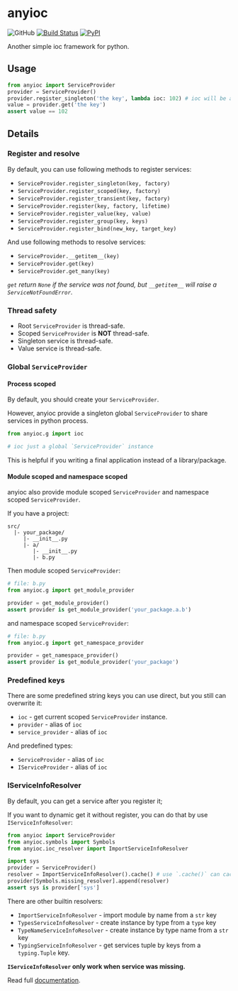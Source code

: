 # anyioc

![GitHub](https://img.shields.io/github/license/Cologler/anyioc-python.svg)
[![Build Status](https://travis-ci.com/Cologler/anyioc-python.svg?branch=master)](https://travis-ci.com/Cologler/anyioc-python)
[![PyPI](https://img.shields.io/pypi/v/anyioc.svg)](https://pypi.org/project/anyioc/)

Another simple ioc framework for python.

## Usage

``` py
from anyioc import ServiceProvider
provider = ServiceProvider()
provider.register_singleton('the key', lambda ioc: 102) # ioc will be a `IServiceProvider`
value = provider.get('the key')
assert value == 102
```

## Details

### Register and resolve

By default, you can use following methods to register services:

- `ServiceProvider.register_singleton(key, factory)`
- `ServiceProvider.register_scoped(key, factory)`
- `ServiceProvider.register_transient(key, factory)`
- `ServiceProvider.register(key, factory, lifetime)`
- `ServiceProvider.register_value(key, value)`
- `ServiceProvider.register_group(key, keys)`
- `ServiceProvider.register_bind(new_key, target_key)`

And use following methods to resolve services:

- `ServiceProvider.__getitem__(key)`
- `ServiceProvider.get(key)`
- `ServiceProvider.get_many(key)`

*`get` return `None` if the service was not found, but `__getitem__` will raise a `ServiceNotFoundError`.*

### Thread safety

- Root `ServiceProvider` is thread-safe.
- Scoped `ServiceProvider` is **NOT** thread-safe.
- Singleton service is thread-safe.
- Value service is thread-safe.

### Global `ServiceProvider`

#### Process scoped

By default, you should create your `ServiceProvider`.

However, anyioc provide a singleton global `ServiceProvider` to share services in python process.

``` py
from anyioc.g import ioc

# ioc just a global `ServiceProvider` instance
```

This is helpful if you writing a final application instead of a library/package.

#### Module scoped and namespace scoped

anyioc also provide module scoped `ServiceProvider` and namespace scoped `ServiceProvider`.

If you have a project:

``` tree
src/
  |- your_package/
     |- __init__.py
     |- a/
        |- __init__.py
        |- b.py
```

Then module scoped `ServiceProvider`:

``` py
# file: b.py
from anyioc.g import get_module_provider

provider = get_module_provider()
assert provider is get_module_provider('your_package.a.b')
```

and namespace scoped `ServiceProvider`:

``` py
# file: b.py
from anyioc.g import get_namespace_provider

provider = get_namespace_provider()
assert provider is get_module_provider('your_package')
```

### Predefined keys

There are some predefined string keys you can use direct, but you still can overwrite it:

- `ioc` - get current scoped `ServiceProvider` instance.
- `provider` - alias of `ioc`
- `service_provider` - alias of `ioc`

And predefined types:

- `ServiceProvider` - alias of `ioc`
- `IServiceProvider` - alias of `ioc`

### IServiceInfoResolver

By default, you can get a service after you register it;

If you want to dynamic get it without register, you can do that by use `IServiceInfoResolver`:

``` py
from anyioc import ServiceProvider
from anyioc.symbols import Symbols
from anyioc.ioc_resolver import ImportServiceInfoResolver

import sys
provider = ServiceProvider()
resolver = ImportServiceInfoResolver().cache() # use `.cache()` can cache the results and prevent resolve again.
provider[Symbols.missing_resolver].append(resolver)
assert sys is provider['sys']
```

There are other builtin resolvers:

- `ImportServiceInfoResolver` - import module by name from a `str` key
- `TypesServiceInfoResolver` - create instance by type from a `type` key
- `TypeNameServiceInfoResolver` - create instance by type name from a `str` key
- `TypingServiceInfoResolver` - get services tuple by keys from a `typing.Tuple` key.

**`IServiceInfoResolver` only work when service was missing.**

Read full [documentation](../../wiki).
